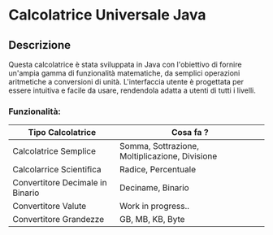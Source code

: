 # Calcolatrice Universale Java

## Descrizione
Questa calcolatrice è stata sviluppata in Java con l'obiettivo di fornire un'ampia gamma di funzionalità matematiche, da semplici operazioni aritmetiche a conversioni di unità. L'interfaccia utente è progettata per essere intuitiva e facile da usare, rendendola adatta a utenti di tutti i livelli.

### Funzionalità:
| Tipo Calcolatrice               | Cosa fa ?                                             |
|---------------------------------|-------------------------------------------------------|
|Calcolatrice Semplice            |Somma, Sottrazione, Moltiplicazione, Divisione         |
|Calcolarrice Scientifica         |Radice, Percentuale                                    |
|Convertitore Decimale in Binario	|Deciname, Binario                                      |
|Convertitore Valute              |Work in progress..                                     |
|Convertitore Grandezze           |GB, MB, KB, Byte                                       |
